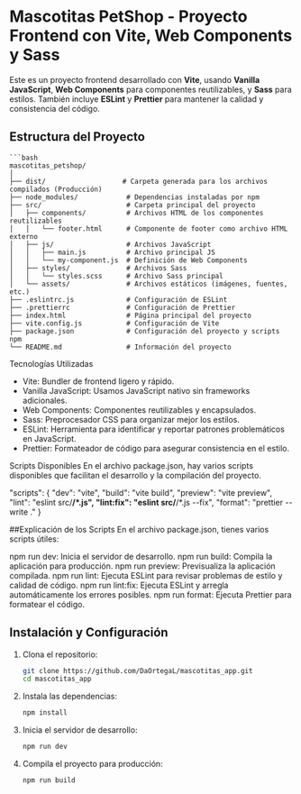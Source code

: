 # Mascotitas PetShop - Proyecto Frontend con Vite, Web Components y Sass

Este es un proyecto frontend desarrollado con **Vite**, usando **Vanilla JavaScript**, **Web Components** para componentes reutilizables, y **Sass** para estilos. También incluye **ESLint** y **Prettier** para mantener la calidad y consistencia del código.

## Estructura del Proyecto

    ```bash
    mascotitas_petshop/
    │
    ├── dist/                   # Carpeta generada para los archivos compilados (Producción)
    ├── node_modules/            # Dependencias instaladas por npm
    ├── src/                     # Carpeta principal del proyecto
    │   ├── components/          # Archivos HTML de los componentes reutilizables
    │   │   └── footer.html      # Componente de footer como archivo HTML externo
    │   ├── js/                  # Archivos JavaScript
    │   │   ├── main.js          # Archivo principal JS
    │   │   └── my-component.js  # Definición de Web Components
    │   ├── styles/              # Archivos Sass
    │   │   └── styles.scss      # Archivo Sass principal
    │   └── assets/              # Archivos estáticos (imágenes, fuentes, etc.)
    ├── .eslintrc.js             # Configuración de ESLint
    ├── .prettierrc              # Configuración de Prettier
    ├── index.html               # Página principal del proyecto
    ├── vite.config.js           # Configuración de Vite
    ├── package.json             # Configuración del proyecto y scripts npm
    └── README.md                # Información del proyecto

Tecnologías Utilizadas
- Vite: Bundler de frontend ligero y rápido.
- Vanilla JavaScript: Usamos JavaScript nativo sin frameworks adicionales.
- Web Components: Componentes reutilizables y encapsulados.
- Sass: Preprocesador CSS para organizar mejor los estilos.
- ESLint: Herramienta para identificar y reportar patrones problemáticos en JavaScript.
- Prettier: Formateador de código para asegurar consistencia en el estilo.

Scripts Disponibles
En el archivo package.json, hay varios scripts disponibles que facilitan el desarrollo y la compilación del proyecto.

"scripts": {
  "dev": "vite",
  "build": "vite build",
  "preview": "vite preview",
  "lint": "eslint src/**/*.js",
  "lint:fix": "eslint src/**/*.js --fix",
  "format": "prettier --write ."
}

##Explicación de los Scripts
En el archivo package.json, tienes varios scripts útiles:

npm run dev: Inicia el servidor de desarrollo.
npm run build: Compila la aplicación para producción.
npm run preview: Previsualiza la aplicación compilada.
npm run lint: Ejecuta ESLint para revisar problemas de estilo y calidad de código.
npm run lint:fix: Ejecuta ESLint y arregla automáticamente los errores posibles.
npm run format: Ejecuta Prettier para formatear el código.

## Instalación y Configuración

1. Clona el repositorio:

   ```bash
   git clone https://github.com/DaOrtegaL/mascotitas_app.git
   cd mascotitas_app

2. Instala las dependencias:

    ```bash
    npm install

3. Inicia el servidor de desarrollo:

    ```bash
    npm run dev

4. Compila el proyecto para producción:

    ```bash
    npm run build



